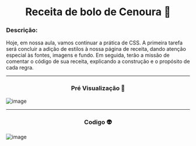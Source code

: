 <h1 align="center">Receita de bolo de Cenoura 🍰</h1>

<h3> Descrição: </h3>

<p>Hoje, em nossa aula, vamos continuar a prática de CSS. A primeira tarefa será concluir a adição de estilos à nossa página de receita, dando atenção especial às fontes, imagens e fundo. Em seguida, terão a missão de comentar o código de sua receita, explicando a construção e o propósito de cada regra.</p>
<hr>

<h3 align="center">Pré Visualização 🥇</h3>

![image](https://github.com/Htlktrevisan/Bolo-de-Cenoura/assets/162151256/3e5dc4f7-d569-472e-bb8b-71fcac10b1a6)
<hr>

<h3 align="center">Codigo 👽 </h3>

![image](https://github.com/Htlktrevisan/Bolo-de-Cenoura/assets/162151256/db1746f4-f4c3-448e-847e-c3321f43be98)

